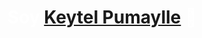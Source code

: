<style>
h1{
    color:#ffffff;
}
</style>
<div align="center">
  <h1 align="center">Soy <a href="#" class="text-[#fff]">Keytel Pumaylle</a> 👋</h1>
</div>
